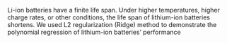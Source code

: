 Li-ion batteries have a finite life span. Under higher temperatures, higher charge rates, or other conditions, the life span of lithium-ion batteries shortens. We used L2 regularization (Ridge) method to demonstrate the polynomial regression of lithium-ion batteries’ performance
